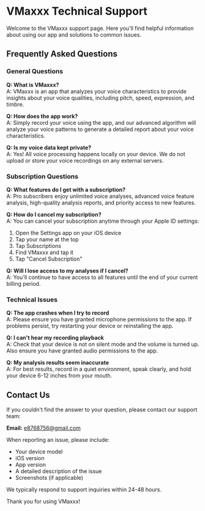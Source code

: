 # VMaxxx Technical Support

Welcome to the VMaxxx support page. Here you'll find helpful information about using our app and solutions to common issues.

## Frequently Asked Questions

### General Questions

**Q: What is VMaxxx?**  
A: VMaxxx is an app that analyzes your voice characteristics to provide insights about your voice qualities, including pitch, speed, expression, and timbre.

**Q: How does the app work?**  
A: Simply record your voice using the app, and our advanced algorithm will analyze your voice patterns to generate a detailed report about your voice characteristics.

**Q: Is my voice data kept private?**  
A: Yes! All voice processing happens locally on your device. We do not upload or store your voice recordings on any external servers.

### Subscription Questions

**Q: What features do I get with a subscription?**  
A: Pro subscribers enjoy unlimited voice analyses, advanced voice feature analysis, high-quality analysis reports, and priority access to new features.

**Q: How do I cancel my subscription?**  
A: You can cancel your subscription anytime through your Apple ID settings:
1. Open the Settings app on your iOS device
2. Tap your name at the top
3. Tap Subscriptions
4. Find VMaxxx and tap it
5. Tap "Cancel Subscription"

**Q: Will I lose access to my analyses if I cancel?**  
A: You'll continue to have access to all features until the end of your current billing period.

### Technical Issues

**Q: The app crashes when I try to record**  
A: Please ensure you have granted microphone permissions to the app. If problems persist, try restarting your device or reinstalling the app.

**Q: I can't hear my recording playback**  
A: Check that your device is not on silent mode and the volume is turned up. Also ensure you have granted audio permissions to the app.

**Q: My analysis results seem inaccurate**  
A: For best results, record in a quiet environment, speak clearly, and hold your device 6-12 inches from your mouth.

## Contact Us

If you couldn't find the answer to your question, please contact our support team:

**Email:** e8768756@gmail.com

When reporting an issue, please include:
- Your device model
- iOS version
- App version
- A detailed description of the issue
- Screenshots (if applicable)

We typically respond to support inquiries within 24-48 hours.


Thank you for using VMaxxx!

